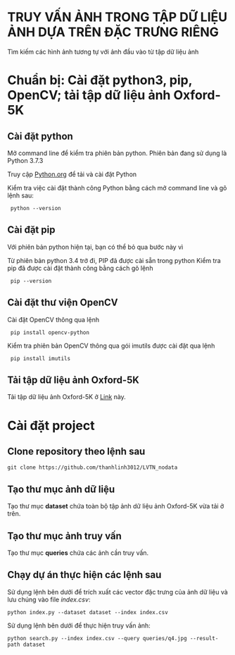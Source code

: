 # TRUY VẤN ẢNH TRONG TẬP DỮ LIỆU ẢNH DỰA TRÊN ĐẶC TRƯNG RIÊNG
Tìm kiếm các hình ảnh tương tự với ảnh đầu vào từ tập dữ liệu ảnh 
# Chuẩn bị: Cài đặt python3, pip, OpenCV; tải tập dữ liệu ảnh Oxford-5K
## Cài đặt python

Mở command line để kiểm tra phiên bản python. Phiên bản đang sử dụng là Python 3.7.3  

Truy cập [Python.org](https://www.python.org/downloads/) để tải và cài đặt Python

Kiểm tra việc cài đặt thành công Python bằng cách mở command line và gõ lệnh sau:

 ```
  python --version
 ```
 
 ## Cài đặt pip
 Với phiên bản python hiện tại, bạn có thể bỏ qua bước này vì

Từ phiên bản python 3.4 trở đi, PIP đã được cài sẵn trong python
Kiểm tra pip đã được cài đặt thành công bằng cách gõ lệnh

 ```
  pip --version
 ```
 
 ## Cài đặt thư viện OpenCV
 
Cài đặt OpenCV thông qua lệnh

 ```
  pip install opencv-python
 ```
 
 Kiểm tra phiên bản OpenCV thông qua gói imutils được cài đặt qua lệnh
 
 ```
  pip install imutils
 ```
 ## Tải tập dữ liệu ảnh Oxford-5K
 Tải tập dữ liệu ảnh Oxford-5K ở [Link](https://www.robots.ox.ac.uk/~vgg/data/oxbuildings/) này.
 
 # Cài đặt project
 ## Clone repository theo lệnh sau
  ```
  git clone https://github.com/thanhlinh3012/LVTN_nodata
 ```
## Tạo thư mục ảnh dữ liệu
Tạo thư mục **dataset** chứa toàn bộ tập ảnh dữ liệu ảnh Oxford-5K vừa tải ở trên.

## Tạo thư mục ảnh truy vấn
Tạo thư mục **queries** chứa các ảnh cần truy vấn.

## Chạy dự án thực hiện các lệnh sau
Sử dụng lệnh bên dưới để trích xuất các vector đặc trưng của ảnh dữ liệu và lưu chúng vào file *index.csv*:

 ```
 python index.py --dataset dataset --index index.csv
 ```
 Sử dụng lệnh bên dưới để thực hiện truy vấn ảnh:
  ```
  python search.py --index index.csv --query queries/q4.jpg --result-path dataset
 ```




